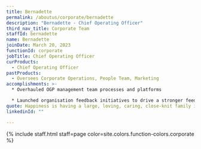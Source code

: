 ```yaml
---
title: Bernadette
permalink: /aboutus/corporate/bernadette
description: "Bernadette - Chief Operating Officer"
third_nav_title: Corporate Team
staffId: bernadette
name: Bernadette
joinDate: March 20, 2023
functionId: corporate
jobTitle: Chief Operating Officer
curProducts:
  - Chief Operating Officer
pastProducts:
  - Oversees Corporate Operations, People Team, Marketing
accomplishments: >-
  * Overhauled OGP management team processes and platforms

  * Launched organisation feedback initiatives to drive a stronger feedback culture across OGP
quote: Happiness is having a large, loving, caring, close-knit family in another city.
linkedinId: ""

---
```


{% include staff.html staff=page color=site.colors.function-colors.corporate %}
